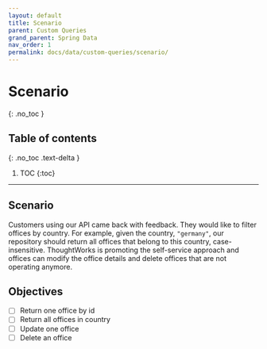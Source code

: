 ```yaml
---
layout: default
title: Scenario
parent: Custom Queries
grand_parent: Spring Data
nav_order: 1
permalink: docs/data/custom-queries/scenario/
---
```


# Scenario
{: .no_toc }

## Table of contents
{: .no_toc .text-delta }

1. TOC
{:toc}

---

## Scenario

Customers using our API came back with feedback.  They would like to filter offices by country.  For example, given the country, `"germany"`, our repository should return all offices that belong to this country, case-insensitive.  ThoughtWorks is promoting the self-service approach and offices can modify the office details and delete offices that are not operating anymore.

## Objectives

- [ ] Return one office by id
- [ ] Return all offices in country
- [ ] Update one office
- [ ] Delete an office
